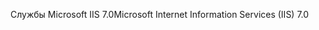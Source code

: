 <span data-ttu-id="82185-101">Службы Microsoft IIS 7.0</span><span class="sxs-lookup"><span data-stu-id="82185-101">Microsoft Internet Information Services (IIS) 7.0</span></span>